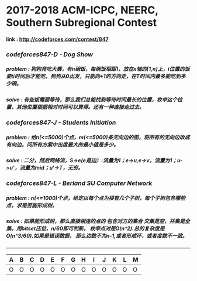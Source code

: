# 2017-2018 ACM-ICPC, NEERC, Southern Subregional Contest

#### link : http://codeforces.com/contest/847

### *codeforces847-D - Dog Show*
##### problem : 狗狗竞吃大赛，有n碗饭，每碗饭相距1，放在x轴的[1,n]上，i位置的饭要ti时间后才能吃，狗狗从0出发，只能向+1的方向走，在T时间内最多能吃到多少碗。
##### solve : 有些饭需要等待，那么我们总能找到等待时间最长的位置，枚举这个位置，其他位置根据相对时间可以算得。还有一种直接走过去。

### *codeforces847-J - Students Initiation*
##### problem : 给n(<=5000)个点，m(<=5000)条无向边的图，将所有的无向边改成有向边，问所有方案中出度最大的最小值是多少。
##### solve : 二分，然后网络流，S->e(e是边）:流量为1；e->u,e->v，流量为1；u->u'，流量为mid；u'->T，无穷。

### *codeforces847-L - Berland SU Computer Network*
##### problem : n(<=1000)个点，给定以每个点为根有几个子树，每个子树包含哪些点，求是否能形成树。
##### solve : 如果能形成树，那么直接相连的点的 包含对方的集合 交集是空，并集是全集。用bitset压位，n/60即可判断。 枚举点对是O(n^2).总的复杂度是O(n^3/60).如果是错误数据， 那么边数不为n-1,或者形成环，或者度数不一致。

***

| A | B | C | D | E | F | G | H | I | J | K | L | M |
| - | - | - | - | - | - | - | - | - | - | - | - | - |
| O | O | O | O | O | O | O | O | O | O | O | O | O |
